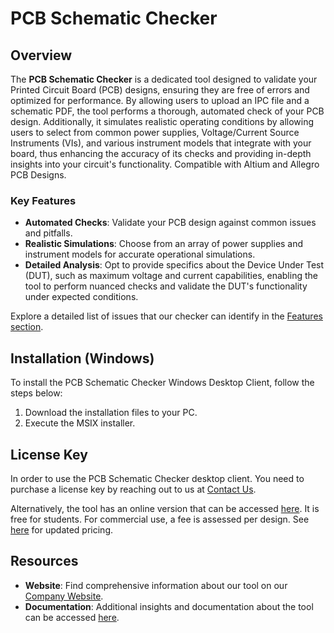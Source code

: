 # PCB Schematic Checker

## Overview

The **PCB Schematic Checker** is a dedicated tool designed to validate your Printed Circuit Board (PCB) designs, ensuring they are free of errors and optimized for performance. By allowing users to upload an IPC file and a schematic PDF, the tool performs a thorough, automated check of your PCB design. Additionally, it simulates realistic operating conditions by allowing users to select from common power supplies, Voltage/Current Source Instruments (VIs), and various instrument models that integrate with your board, thus enhancing the accuracy of its checks and providing in-depth insights into your circuit's functionality. Compatible with Altium and Allegro PCB Designs.

### Key Features
- **Automated Checks**: Validate your PCB design against common issues and pitfalls.
- **Realistic Simulations**: Choose from an array of power supplies and instrument models for accurate operational simulations.
- **Detailed Analysis**: Opt to provide specifics about the Device Under Test (DUT), such as maximum voltage and current capabilities, enabling the tool to perform nuanced checks and validate the DUT's functionality under expected conditions.
  
Explore a detailed list of issues that our checker can identify in the [Features section](#features).

## Installation (Windows)

To install the PCB Schematic Checker Windows Desktop Client, follow the steps below:

1. Download the installation files to your PC.
2. Execute the MSIX installer.
   
## License Key

In order to use the PCB Schematic Checker desktop client. You need to purchase a license key by reaching out to us at [Contact Us](https://www.simulatetest.com/ContactUs).

Alternatively, the tool has an online version that can be accessed [here](http://app.simulatetest.com). 
It is free for students. For commercial use, a fee is assessed per design. 
See [here](http://www.simulatetest.com/Pricing) for updated pricing.

## Resources

- **Website**: Find comprehensive information about our tool on our [Company Website](http://www.simulatetest.com).
- **Documentation**: Additional insights and documentation about the tool can be accessed [here](http://docs.simulatetest.com).
